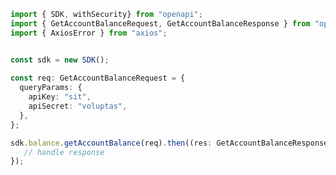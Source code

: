 <!-- Start SDK Example Usage -->
```typescript
import { SDK, withSecurity} from "openapi";
import { GetAccountBalanceRequest, GetAccountBalanceResponse } from "openapi/src/sdk/models/operations";
import { AxiosError } from "axios";


const sdk = new SDK();
    
const req: GetAccountBalanceRequest = {
  queryParams: {
    apiKey: "sit",
    apiSecret: "voluptas",
  },
};

sdk.balance.getAccountBalance(req).then((res: GetAccountBalanceResponse | AxiosError) => {
   // handle response
});
```
<!-- End SDK Example Usage -->